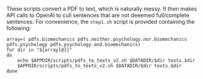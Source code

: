 
These scripts convert a PDF to text, which is naturally messy. It then makes API calls to OpenAI to cull sentences that are not deeemed full/complete sentences. For convenience, the `step1.sh` script is provided containing the following:

```
array=( pdfs.biomechanics pdfs.neither.psychology.nor.biomechanics pdfs.psychology pdfs.psychology.and.biomechanics)
for dir in "${array[@]}"
do
    echo $APPDIR/scripts/pdfs_to_texts_v2.sh $DATADIR/$dir texts.$dir
    $APPDIR/scripts/pdfs_to_texts_v2.sh $DATADIR/$dir texts.$dir
done
```